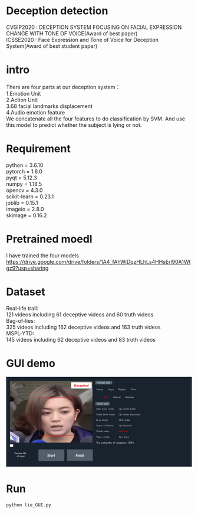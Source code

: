 # Deception detection
CVGIP2020 : DECEPTION SYSTEM FOCUSING ON FACIAL EXPRESSION CHANGE WITH TONE OF VOICE(Award of best paper)\
ICSSE2020 : Face Expression and Tone of Voice for Deception System(Award of best student paper)
# intro
There are four parts at our deception system：\
1.Emotion Unit\
2.Action Unit\
3.68 facial landmarks displacement\
4.Audio emotion feature\
We concatenate all the four features to do classification by SVM. And use this model to predict whether the subject is lying or not.
# Requirement
python = 3.6.10\
pytorch = 1.6.0\
pyqt = 5.12.3\
numpy = 1.18.5\
opencv = 4.3.0\
scikit-learn = 0.23.1\
joblib = 0.15.1\
imageio = 2.8.0\
skimage = 0.16.2
# Pretrained moedl
I have trained the four models <https://drive.google.com/drive/folders/1A4_fAhWjDqzHLhLs4HHsErl90A1Wtgz9?usp=sharing>
# Dataset
Real-life trail:\
121 videos including 61 deceptive videos and 60 truth videos\
Bag-of-lies:\
325 videos including 162 deceptive videos and 163 truth videos\
MSPL-YTD:\
145 videos including 62 deceptive videos and 83 truth videos
# GUI demo
![image](https://github.com/come880412/Deception_detection/blob/main/demo.jpg)
# Run
```python=
python lie_GUI.py
```
